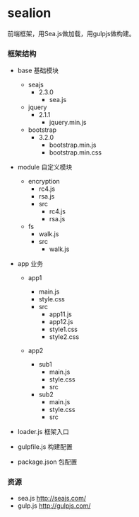 # sealion

前端框架，用Sea.js做加载，用gulpjs做构建。

### 框架结构

+ base 基础模块
  - seajs
    - 2.3.0
      - sea.js
  - jquery
    - 2.1.1
      - jquery.min.js
  - bootstrap
    - 3.2.0
      - bootstrap.min.js
      - bootstrap.min.css

+ module 自定义模块
  - encryption
    - rc4.js
    - rsa.js
    - src
      - rc4.js
      - rsa.js
  - fs
    - walk.js
    - src
      - walk.js

+ app 业务
  - app1
    - main.js
    - style.css
    - src
      - app11.js
      - app12.js
      - style1.css
      - style2.css
  
  - app2
    - sub1
      - main.js
      - style.css
      - src
    - sub2
      - main.js
      - style.css
      - src
    
- loader.js 框架入口

- gulpfile.js 构建配置

- package.json 包配置

### 资源
- sea.js  http://seajs.com/
- gulp.js  http://gulpjs.com/
